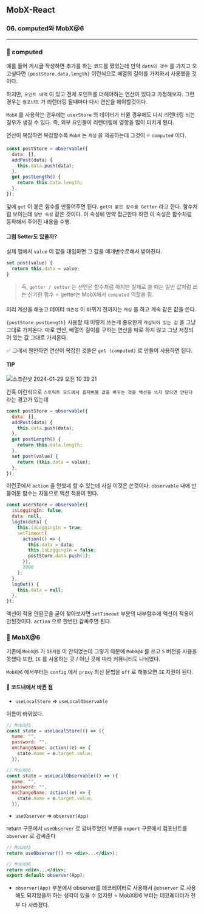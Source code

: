 ## MobX-React

### 06. computed와 MobX@6

---

### 📌 computed

예를 들어 게시글 작성하면 추가를 하는 코드를 짰었는데 만약 `data의 갯수` 를 가지고 오고싶다면 `{postStore.data.length}` 이런식으로 배열의 길이를 가져와서 사용했을 것이다.

하지만, `포인트 내역` 이 있고 전체 포인트를 더해야하는 연산이 있다고 가정해보자. 그런경우는 `컴포넌트` 가 리렌더링 될때마다 다시 연산을 해야할것이다.

`MobX` 를 사용하는 경우에는 `userStore` 의 데이터가 바뀔 경우에도 다시 리렌더링 되는 경우가 생길 수 있다. 즉, 외부 요인들이 리렌더링에 영향을 많이 미치게 된다.

연산이 복잡하면 복잡할수록 `MobX` 는 `캐싱` 을 제공하는데 그것이 ⭐️ `computed` 이다.

```js
const postStore = observable({
  data: [],
  addPost(data) {
    this.data.push(data);
  },
  get postLength() {
    return this.data.length;
  },
});
```

앞에 `get` 이 붙은 함수를 만들어주면 된다.
`get이 붙은 함수를 Getter` 라고 한다. 함수처럼 보이는데 `일반 속성` 같은 것이다.
이 속성에 만약 접근한다 하면 이 속성은 함수처럼 동작해서 주어진 내용을 수행.

#### 그럼 Setter도 있을까?

실제 앱에서 `value` 이 값을 대입하면 그 값을 매개변수로해서 받아진다.

```js
set post(value) {
  return this.data = value;
}
```

> 즉, `getter / setter` 는 선언은 함수처럼 하지만 실제로 쓸 때는 일반 값처럼 쓰는 신기한 함수
> ⭐️ getter는 MobX에서 `computed` 역할을 함.

미리 계산을 해놓고 데이터 `의존성` 이 바뀌기 전까지는 `캐싱` 을 하고 계속 같은 값을 쓴다.

`{postStore.postLength}` 사용할 때 이렇게 쓰는게 중요한게 `캐싱되어 있는 값` 을 그냥 그대로 가져온다. 따로 연산, 배열의 길이를 구하는 연산을 따로 하지 않고 그냥 저장되어 있는 값 그대로 가져온다.

✅ 그래서 웬만하면 연산이 복잡한 것들은 `get (computed)` 로 만들어 사용하면 된다.

#### TIP

![스크린샷 2024-01-29 오전 10 39 21](https://github.com/chromeheartz/TIL/assets/95161113/9a8449b0-a669-447c-aee1-67871d3172a5)

간혹 이런식으로 `스트릭트 모드에서 옵저버블 값을 바꾸는 것을 액션을 쓰지 않으면 안된다` 라는 경고가 있는데

```jsx
const postStore = observable({
  data: [],
  addPost(data) {
    this.data.push(data);
  },
  get postLength() {
    return this.data.length;
  },
  set post(value) {
    return (this.data = value);
  },
});
```

이런곳에서 `action` 을 안썼네 할 수 있는데 사실 이것은 쓴것이다. `observable` 내에 만들어둔 함수는 자동으로 액션 적용이 된다.

```js
const userStore = observable({
  isLoggingIn: false,
  data: null,
  logIn(data) {
    this.isLoggingIn = true;
    setTimeout(
      action(() => {
        this.data = data;
        this.isLoggingIn = false;
        postStore.data.push(1);
      }),
      2000
    );
  },
  logOut() {
    this.data = null;
  },
});
```

액션이 적용 안된곳을 굳이 찾아보자면 `setTimeout` 부분의 내부함수에 액션이 적용이 안된것이다.
`action` 으로 한번만 감싸주면 된다.

### 📌 MobX@6

기존에 `MobX@5` 가 `IE지원` 이 안되었는데 그렇기 때문에 `MobX@4` 를 쓰고 `5` 버전을 사용을 못했다 또한, `IE` 를 사용하는 곳 / 아닌 곳에 따라 커뮤니티도 나뉘었다.

`MobX@6` 에서부터는 `config` 에서 `proxy` 최신 문법을 `off` 로 해놓으면 `IE` 지원이 된다.

#### 📍 코드내에서 바뀐 점

- `useLocalStore` => `useLocalObservable`

이름이 바뀌었다.

```js
// MobX@5
const state = useLocalStore(() => ({
  name: "",
  password: "",
  onChangeName: action((e) => {
    state.name = e.target.value;
  }),

// MobX@6
const state = useLocalObservable(() => ({
  name: "",
  password: "",
  onChangeName: action((e) => {
    state.name = e.target.value;
  }),
```

- `useObserver` => `observer(App)`

return 구문에서 `useObserver` 로 감싸주었던 부분을 `export` 구문에서 컴포넌트를 `observer` 로 감싸준다

```jsx
// MobX@5
return useObserver(() => <div>...</div>);

// MobX@6
return <div>...</div>;
export default observer(App);
```

- `observer(App)` 부분에서 observer를 데코레이터로 사용해서 `@observer` 로 사용해도 되지않을까 하는 생각이 있을 수 있지만
  ⭐️ MobX@6 부터는 데코레이터가 전부 다 사라졌다.
